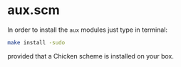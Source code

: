 # aux.scm

In order to install the `aux` modules just type in terminal:

```bash
make install -sudo
```

provided that a Chicken scheme is installed on your box.